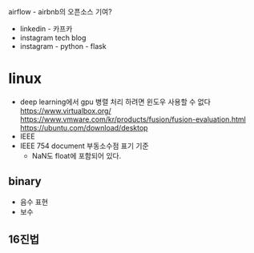 airflow - airbnb의 오픈소스 기여?
- linkedin - 카프카
- instagram tech blog
- instagram - python - flask
# linux
- deep learning에서 gpu 병렬 처리 하려면 윈도우 사용할 수 없다
https://www.virtualbox.org/
https://www.vmware.com/kr/products/fusion/fusion-evaluation.html
https://ubuntu.com/download/desktop
- IEEE
- IEEE 754 document 부동소수점 표기 기준
	- NaN도 float에 포함되어 있다.
## binary
- 음수 표현
- 보수
## 16진법
